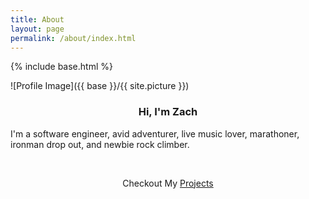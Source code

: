 ```yaml
---
title: About
layout: page
permalink: /about/index.html
---
```

{% include base.html %}

<style>
img { width: 50%; margin: 0 auto; display: block; }
</style>

![Profile Image]({{ base }}/{{ site.picture }})

<h3 style="text-align: center;">Hi, I'm Zach</h3>
<p>I'm a software engineer, avid adventurer, live music lover, marathoner, ironman drop out, and newbie rock climber.<p>

<br />
<p style="text-align: center;">Checkout My <a href="{{ base }}/projects">Projects</a></p>

